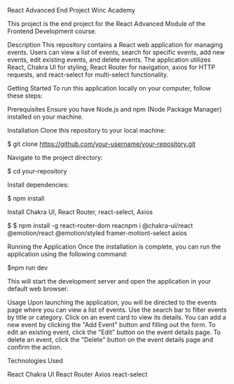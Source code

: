 React Advanced End Project Winc Academy

This project is the end project for the React Advanced Module of the Frontend Development course.

Description
This repository contains a React web application for managing events. Users can view a list of events, search for specific events, add new events, edit existing events, and delete events. The application utilizes React, Chakra UI for styling, React Router for navigation, axios for HTTP requests, and react-select for multi-select functionality.

Getting Started
To run this application locally on your computer, follow these steps:

Prerequisites
Ensure you have Node.js and npm (Node Package Manager) installed on your machine.

Installation
Clone this repository to your local machine:

$ git clone https://github.com/your-username/your-repository.git

Navigate to the project directory:

$ cd your-repository

Install dependencies:

$ npm install

Install Chakra UI, React Router, react-select, Axios

$ 
$ npm install -g react-router-dom reacnpm i @chakra-ui/react @emotion/react @emotion/styled framer-motiont-select axios

Running the Application
Once the installation is complete, you can run the application using the following command:

$npm run dev

This will start the development server and open the application in your default web browser.

Usage
Upon launching the application, you will be directed to the events page where you can view a list of events.
Use the search bar to filter events by title or category.
Click on an event card to view its details.
You can add a new event by clicking the "Add Event" button and filling out the form.
To edit an existing event, click the "Edit" button on the event details page.
To delete an event, click the "Delete" button on the event details page and confirm the action.


Technologies Used

React
Chakra UI
React Router
Axios
react-select
